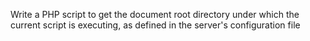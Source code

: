 Write a PHP script to get the document root directory under which the current script is 
executing, as defined in the server's configuration file